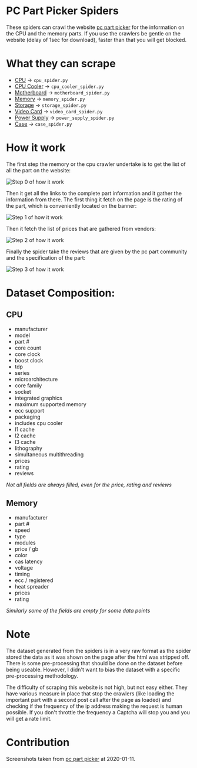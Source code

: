 # PC Part Picker Spiders
These spiders can crawl the website [pc part picker](https://pcpartpicker.com/) for the information on the CPU and the memory parts.
If you use the crawlers be gentle on the website (delay of 1sec for download), faster than that you will get blocked.

# What they can scrape
- [CPU](https://pcpartpicker.com/products/cpu/) -> `cpu_spider.py`
- [CPU Cooler](https://pcpartpicker.com/products/cpu-cooler/) -> `cpu_cooler_spider.py`
- [Motherboard](https://pcpartpicker.com/products/motherboard/) -> `motherboard_spider.py`
- [Memory](https://pcpartpicker.com/products/memory/) -> `memory_spider.py`
- [Storage](https://pcpartpicker.com/products/internal-hard-drive/) -> `storage_spider.py`
- [Video Card](https://pcpartpicker.com/products/video-card/) -> `video_card_spider.py`
- [Power Supply](https://pcpartpicker.com/products/power-supply/) -> `power_supply_spider.py`
- [Case](https://pcpartpicker.com/products/case/) -> `case_spider.py`

# How it work
The first step the memory or the cpu crawler undertake is to get the list of all the part on the website:

![Step 0 of how it work](https://github.com/yacineMahdid/spiderden/blob/master/media/pc_part_picker/target_0.png)

Then it get all the links to the complete part information and it gather the information from there.
The first thing it fetch on the page is the rating of the part, which is conveniently located on the banner:

![Step 1 of how it work](https://github.com/yacineMahdid/spiderden/blob/master/media/pc_part_picker/target_1.png)

Then it fetch the list of prices that are gathered from vendors:

![Step 2 of how it work](https://github.com/yacineMahdid/spiderden/blob/master/media/pc_part_picker/target_2.png)

Finally the spider take the reviews that are given by the pc part community and the specification of the part:

![Step 3 of how it work](https://github.com/yacineMahdid/spiderden/blob/master/media/pc_part_picker/target_3.png)

# Dataset Composition:
## CPU 
- manufacturer
- model	
- part #	
- core count	
- core clock	
- boost clock	
- tdp	
- series	
- microarchitecture	
- core family	
- socket	
- integrated graphics	
- maximum supported memory	
- ecc support	
- packaging	
- includes cpu cooler	
- l1 cache	
- l2 cache	
- l3 cache	
- lithography	
- simultaneous multithreading	
- prices	
- rating	
- reviews

_Not all fields are always filled, even for the price, rating and reviews_

## Memory
- manufacturer
- part #
- speed
- type
- modules
- price / gb
- color
- cas latency
- voltage
- timing
- ecc / registered
- heat spreader
- prices
- rating

_Similarly some of the fields are empty for some data points_

# Note
The dataset generated from the spiders is in a very raw format as the spider stored the data as it was shown on the page after the html was stripped off. There is some pre-processing that should be done on the dataset before being useable. However, I didn't want to bias the dataset with a specific pre-processing methodology.

The difficulty of scraping this website is not high, but not easy either. They have various measure in place that stop the crawlers (like loading the important part with a second post call after the page as loaded) and checking if the frequency of the ip address making the request is human possible. If you don't throttle the frequency a Captcha will stop you and you will get a rate limit.

# Contribution
Screenshots taken from [pc part picker](https://pcpartpicker.com/) at 2020-01-11.
